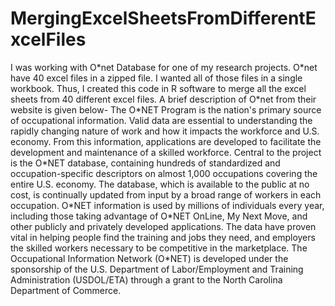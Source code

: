 # MergingExcelSheetsFromDifferentExcelFiles
I was working with O\*net Database for one of my research projects. O\*net have 40 excel files in a zipped file. I wanted all of those files in a single workbook. Thus, I created this code in R software to merge all the excel sheets from 40 different excel files. A brief description of O\*net from their website is given below-
The O\*NET Program is the nation's primary source of occupational information. Valid data are essential to understanding the rapidly changing nature of work and how it impacts the workforce and U.S. economy. From this information, applications are developed to facilitate the development and maintenance of a skilled workforce.
Central to the project is the O\*NET database, containing hundreds of standardized and occupation-specific descriptors on almost 1,000 occupations covering the entire U.S. economy. The database, which is available to the public at no cost, is continually updated from input by a broad range of workers in each occupation.
O*NET information is used by millions of individuals every year, including those taking advantage of O\*NET OnLine, My Next Move, and other publicly and privately developed applications. The data have proven vital in helping people find the training and jobs they need, and employers the skilled workers necessary to be competitive in the marketplace.
The Occupational Information Network (O\*NET) is developed under the sponsorship of the U.S. Department of Labor/Employment and Training Administration (USDOL/ETA) through a grant to the North Carolina Department of Commerce.

